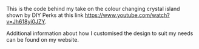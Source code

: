 This is the code behind my take on the colour changing crystal island shown by DIY Perks at this link https://www.youtube.com/watch?v=Jh618yi0JZY.

Additional information about how I customised the design to suit my needs can be found on my website.

